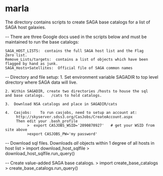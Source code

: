 # marla
The directory contains scripts to create SAGA base catalogs for a list
of SAGA host galaxies.


--  There are three Google docs used in the scripts below and must be
maintained to run the base catalogs:

	SAGA_HOST_LISTS:  contains the full SAGA host list and the Flag
	Zero list.
	Remove_Lists/targets:  contains a list of objects which have been flagged by hand as junk.
	SAGA_Hosts+Satellites:  Official file of SAGA common names



-- Directory and file setup:
	1.   Set environment variable SAGADIR to top level directory where
         SAGA data will live.

	2. Within SAGADIR, create two directories /hosts to house the sql
    and base catalogs.   /cats to hold catalogs.

	3.  Download NSA catalogs and place in SAGADIR/cats
	
	4.  Casjobs:    To run casjobs, need to setup an account at:
         http://skyserver.sdss3.org/CasJobs/CreateAccount.aspx
	     Then edit your .bash_profile
              >  export CASJOBS_WSID='2090870927'   # get your WSID from site above
	          >export CASJOBS_PW='my password'


-- Download sql files.   Downloads *all* objects within 1 degree of all hosts in host list
	> import download_host_sqlfile
	> download_host_sqlfile.run_query()


--  Create value-added SAGA base catalogs.
	> import create_base_catalogs
	> create_base_catalogs.run_query()
    
